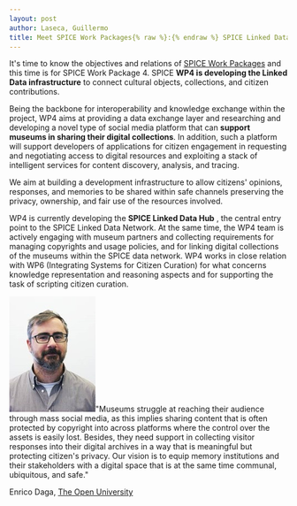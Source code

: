 ```yaml
---
layout: post
author: Laseca, Guillermo
title: Meet SPICE Work Packages{% raw %}:{% endraw %} SPICE Linked Data Hub
---
```



It&#39;s time to know the objectives and relations of [SPICE Work Packages](https://spice-h2020.eu/project/) and this time is for SPICE Work Package 4. SPICE **WP4 is developing the Linked Data infrastructure** to connect cultural objects, collections, and citizen contributions.

Being the backbone for interoperability and knowledge exchange within the project, WP4 aims at providing a data exchange layer and researching and developing a novel type of social media platform that can **support museums in sharing their digital collections**. In addition, such a platform will support developers of applications for citizen engagement in requesting and negotiating access to digital resources and exploiting a stack of intelligent services for content discovery, analysis, and tracing.

We aim at building a development infrastructure to allow citizens&#39; opinions, responses, and memories to be shared within safe channels preserving the privacy, ownership, and fair use of the resources involved.

WP4 is currently developing the **SPICE Linked Data Hub** , the central entry point to the SPICE Linked Data Network. At the same time, the WP4 team is actively engaging with museum partners and collecting requirements for managing copyrights and usage policies, and for linking digital collections of the museums within the SPICE data network. WP4 works in close relation with WP6 (Integrating Systems for Citizen Curation) for what concerns knowledge representation and reasoning aspects and for supporting the task of scripting citizen curation.

![](https://github.com/spice-h2020/spice-h2020.github.io/blob/master/assets/img/team/ed.jpg)&quot;Museums struggle at reaching their audience through mass social media, as this implies sharing content that is often protected by copyright into across platforms where the control over the assets is easily lost. Besides, they need support in collecting visitor responses into their digital archives in a way that is meaningful but protecting citizen&#39;s privacy. Our vision is to equip memory institutions and their stakeholders with a digital space that is at the same time communal, ubiquitous, and safe.&quot;

Enrico Daga, [The Open University](http://www.open.ac.uk/)
